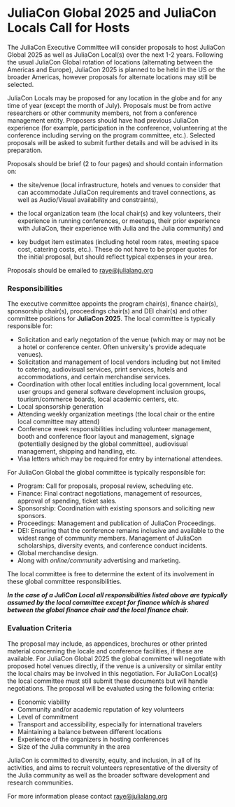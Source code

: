 # JuliaCon Global 2025 and JuliaCon Locals Call for Hosts

The JuliaCon Executive Committee will consider proposals to host JuliaCon Global 2025 as well as JuliaCon Local(s) over the next 1-2 years. Following the usual JuliaCon Global rotation of locations (alternating between the Americas and Europe), JuliaCon 2025 is planned to be held in the US or the broader Americas, however proposals for alternate locations may still be selected. 

JuliaCon Locals may be proposed for any location in the globe and for any time of year (except the month of July). Proposals must be from active researchers or other community members, not from a conference management entity. Proposers should have had previous JuliaCon experience (for example, participation in the conference, volunteering at the conference including serving on the program committee, etc.). Selected proposals will be asked to submit further details and will be advised in its preparation. 

Proposals should be brief (2 to four pages) and should contain information on:

- the site/venue (local infrastructure, hotels and venues to consider that can accommodate JuliaCon requirements and travel connections, as well as Audio/Visual availability and constraints),

- the local organization team (the local chair(s) and key volunteers, their experience in running conferences, or meetups, their prior experience with JuliaCon, their experience with Julia and the Julia community) and

- key budget item estimates (including hotel room rates, meeting space cost, catering costs, etc.). These do not have to be proper quotes for the initial proposal, but should reflect typical expenses in your area.

Proposals should be emailed to [raye@julialang.org](mailto:raye@julialang.org)

### Responsibilities

The executive committee appoints the program chair(s), finance chair(s), sponsorship chair(s), proceedings chair(s) and DEI chair(s) and other committee positions for **JuliaCon 2025**. The local committee is typically responsible for:

- Solicitation and early negotation of the venue (which may or may not be a hotel or conference center. Often university's provide adequate venues).
- Solicitation and management of local vendors including but not limited to catering, audiovisual services, print services, hotels and accommodations, and certain merchandise services.
- Coordination with other local entities including local government, local user groups and general software development inclusion groups, tourism/commerce boards, local academic centers, etc.
- Local sponsorship generation
- Attending weekly organization meetings (the local chair or the entire local committee may attend)
- Conference week responsibilities including volunteer management, booth and conference floor layout and management, signage (potentially designed by the global committee), audiovisual management, shipping and handling, etc.
- Visa letters which may be required for entry by international attendees.

For JuliaCon Global the global committee is typically responsible for:

- Program: Call for proposals, proposal review, scheduling etc.
- Finance: Final contract negotiations, management of resources, approval of spending, ticket sales.
- Sponsorship: Coordination with existing sponsors and soliciting new sponsors.
- Proceedings: Management and publication of JuliaCon Proceedings.
- DEI: Ensuring that the conference remains inclusive and available to the widest range of community members. Management of JuliaCon scholarships, diversity events, and conference conduct incidents.
- Global merchandise design.
- Along with *online/community* advertising and marketing.

The local committee is free to determine the extent of its involvement in these global committee responsibilities.

***In the case of a JuliCon Local all responsibilities listed above are typically assumed by the local committee except for finance which is shared between the global finance chair and the local finance chair.***

### Evaluation Criteria

The proposal may include, as appendices, brochures or other printed material concerning the locale and conference facilities, if these are available. For JuliaCon Global 2025 the global committee will negotiate with proposed hotel venues directly, if the venue is a university or similar entity the local chairs may be involved in this negotiation. For JuliaCon Local(s) the local committee must still submit these documents but will handle negotiations. The proposal will be evaluated using the following criteria:

- Economic viability
- Community and/or academic reputation of key volunteers
- Level of commitment
- Transport and accessibility, especially for international travelers
- Maintaining a balance between different locations
- Experience of the organizers in hosting conferences
- Size of the Julia community in the area

JuliaCon is committed to diversity, equity, and inclusion, in all of its activities, and aims to recruit volunteers representative of the diversity of the Julia community as well as the broader software development and research communities. 

For more information please contact [raye@julialang.org](mailto:raye@julialang.org)
